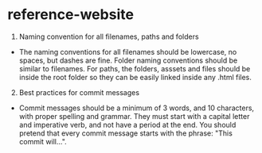 # reference-website
1. Naming convention for all filenames, paths and folders
- The naming conventions for all filenames should be lowercase, no spaces, but dashes are fine. Folder naming conventions should be similar to filenames. For paths, the folders, asssets and files should be inside the root folder so they can be easily linked inside any .html files. 
2. Best practices for commit messages
- Commit messages should be a minimum of 3 words, and 10 characters, with proper spelling and grammar. They must start with a capital letter and imperative verb, and not have a period at the end. You should pretend that every commit message starts with the phrase: "This commit will...".